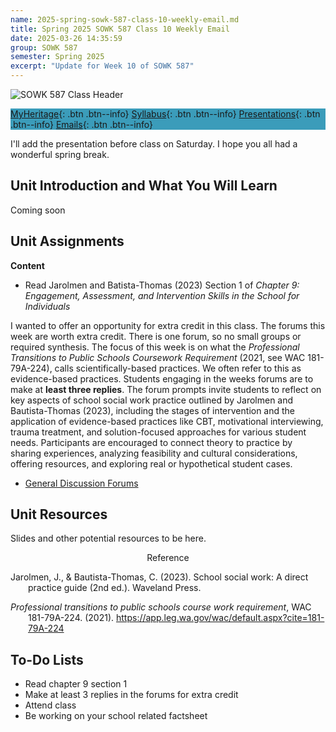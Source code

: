 ```yaml
---
name: 2025-spring-sowk-587-class-10-weekly-email.md
title: Spring 2025 SOWK 587 Class 10 Weekly Email
date: 2025-03-26 14:35:59
group: SOWK 587
semester: Spring 2025
excerpt: "Update for Week 10 of SOWK 587"
---
```


![SOWK 587 Class Header](https://jacobrcampbell.com/assets/media/2025-sowk-587-header-email-image.jpg)

<div style="background-color: #3b9cba; width: 100%;" markdown="1">

[MyHeritage](https://myheritage.heritage.edu/ICS/Academics/SOWK/SOWK_587/2425_SP-SOWK_587-0/){: .btn .btn--info}
[Syllabus](https://jacobrcampbell.com/assets/media/2025-spring-sowk-587-0-sw-in-schools-syllabus-campbell.pdf){: .btn .btn--info}
[Presentations](https://presentations.jacobrcampbell.com){: .btn .btn--info}
[Emails](https://jacobrcampbell.com/communications/){: .btn .btn--info}

</div>

I'll add the presentation before class on Saturday. I hope you all had a wonderful spring break.

## Unit Introduction and What You Will Learn

Coming soon

## Unit Assignments

**Content**

- Read Jarolmen and Batista-Thomas (2023) Section 1 of _Chapter 9: Engagement, Assessment, and Intervention Skills in the School for Individuals_

I wanted to offer an opportunity for extra credit in this class. The forums this week are worth extra credit. There is one forum, so no small groups or required synthesis. The focus of this week is on what the _Professional Transitions to Public Schools Coursework Requirement_ (2021, see WAC 181-79A-224), calls scientifically-based practices. We often refer to this as evidence-based practices. Students engaging in the weeks forums are to make at **least three replies**. The forum prompts invite students to reflect on key aspects of school social work practice outlined by Jarolmen and Bautista-Thomas (2023), including the stages of intervention and the application of evidence-based practices like CBT, motivational interviewing, trauma treatment, and solution-focused approaches for various student needs. Participants are encouraged to connect theory to practice by sharing experiences, analyzing feasibility and cultural considerations, offering resources, and exploring real or hypothetical student cases.

- [General Discussion Forums](https://myheritage.heritage.edu/ICS/Academics/SOWK/SOWK_587/2425_SP-SOWK_587-0/🏫_W-10_324-330.jnz?portlet=Group_Discussion_Forums&screen=PostView&screenType=change&id=92065670-4447-4f74-8e90-4fb4ce146626)

## Unit Resources

Slides and other potential resources to be here.

<div style="text-align: center" markdown="1">
Reference
</div>
<div style="margin: 0 0 0 2em; text-indent: -2em;" markdown="1">

Jarolmen, J., & Bautista-Thomas, C. (2023). School social work: A direct practice guide (2nd ed.). Waveland Press. 

_Professional transitions to public schools course work requirement_, WAC 181-79A-224. (2021). <https://app.leg.wa.gov/wac/default.aspx?cite=181-79A-224>

</div>

## To-Do Lists

- Read chapter 9 section 1
- Make at least 3 replies in the forums for extra credit
- Attend class
- Be working on your school related factsheet
